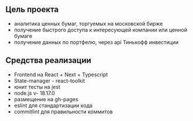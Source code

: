 ## Цель проекта

- аналитика ценных бумаг, торгуемых на московской бирже
- получение быстрого доступа к интересующей компании или ценной бумаге
- получение данных по портфелю, через api Тинькофф инвестиции


## Средства реализации

- Frontend на React + Next + Typescript
- State-manager - react-toolkit
- юнит тесты на jest
- node.js v- 18.17.0
- размещение на gh-pages
- eslint для стандартизации кода
- commitlint для правильности коммитов


